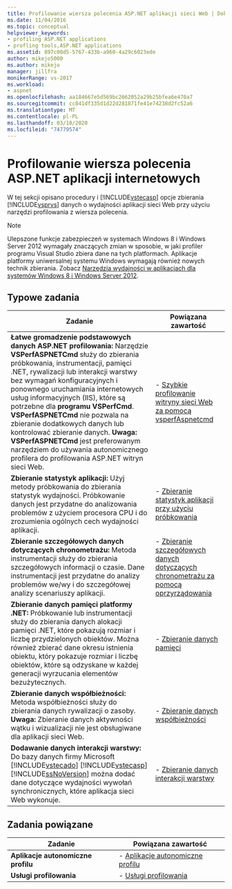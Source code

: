 ```yaml
---
title: Profilowanie wiersza polecenia ASP.NET aplikacji sieci Web | Dokumenty firmy Microsoft
ms.date: 11/04/2016
ms.topic: conceptual
helpviewer_keywords:
- profiling ASP.NET applications
- profling tools,ASP.NET applications
ms.assetid: 897c00d5-5767-433b-a960-4a29c6023ede
author: mikejo5000
ms.author: mikejo
manager: jillfra
monikerRange: vs-2017
ms.workload:
- aspnet
ms.openlocfilehash: aa184667e5d569bc2662052a29b25bfea6e470a7
ms.sourcegitcommit: cc841df335d1d22d281871fe41e74238d2fc52a6
ms.translationtype: MT
ms.contentlocale: pl-PL
ms.lasthandoff: 03/18/2020
ms.locfileid: "74779574"
---
```

# <a name="command-line-profiling-of-aspnet-web-applications"></a>Profilowanie wiersza polecenia ASP.NET aplikacji internetowych
W tej sekcji opisano procedury i [!INCLUDE[vstecasp](../code-quality/includes/vstecasp_md.md)] opcje zbierania [!INCLUDE[vsprvs](../code-quality/includes/vsprvs_md.md)] danych o wydajności aplikacji sieci Web przy użyciu narzędzi profilowania z wiersza polecenia.

> [!NOTE]
> Ulepszone funkcje zabezpieczeń w systemach Windows 8 i Windows Server 2012 wymagały znaczących zmian w sposobie, w jaki profiler programu Visual Studio zbiera dane na tych platformach. Aplikacje platformy uniwersalnej systemu Windows wymagają również nowych technik zbierania. Zobacz [Narzędzia wydajności w aplikacjach dla systemów Windows 8 i Windows Server 2012](../profiling/performance-tools-on-windows-8-and-windows-server-2012-applications.md).

## <a name="common-tasks"></a>Typowe zadania

| Zadanie | Powiązana zawartość |
| - | - |
| **Łatwe gromadzenie podstawowych danych ASP.NET profilowania:** Narzędzie **VSPerfASPNETCmd** służy do zbierania próbkowania, instrumentacji, pamięci .NET, rywalizacji lub interakcji warstwy bez wymagań konfiguracyjnych i ponownego uruchamiania internetowych usług informacyjnych (IIS), które są potrzebne dla **programu VSPerfCmd**. **VSPerfASPNETCmd** nie pozwala na zbieranie dodatkowych danych lub kontrolować zbieranie danych. **Uwaga:**  **VSPerfASPNETCmd** jest preferowanym narzędziem do używania autonomicznego profilera do profilowania ASP.NET witryn sieci Web. | -   [Szybkie profilowanie witryny sieci Web za pomocą vsperfAspnetcmd](../profiling/rapid-web-site-profiling-with-vsperfaspnetcmd.md) |
| **Zbieranie statystyk aplikacji:** Użyj metody próbkowania do zbierania statystyk wydajności. Próbkowanie danych jest przydatne do analizowania problemów z użyciem procesora CPU i do zrozumienia ogólnych cech wydajności aplikacji. | -   [Zbieranie statystyk aplikacji przy użyciu próbkowania](../profiling/collecting-application-statistics-for-aspnet-using-the-profiler-sampling-method.md) |
| **Zbieranie szczegółowych danych dotyczących chronometrażu:** Metoda instrumentacji służy do zbierania szczegółowych informacji o czasie. Dane instrumentacji jest przydatne do analizy problemów we/wy i do szczegółowej analizy scenariuszy aplikacji. | -   [Zbieranie szczegółowych danych dotyczących chronometrażu za pomocą oprzyrządowania](../profiling/collecting-detailed-timing-data-aspnet-profiler-instrumentation-method.md) |
| **Zbieranie danych pamięci platformy .NET:** Próbkowanie lub instrumentacji służy do zbierania danych alokacji pamięci .NET, które pokazują rozmiar i liczbę przydzielonych obiektów. Można również zbierać dane okresu istnienia obiektu, który pokazuje rozmiar i liczbę obiektów, które są odzyskane w każdej generacji wyrzucania elementów bezużytecznych. | -   [Zbieranie danych pamięci](../profiling/collecting-memory-data-from-an-aspnet-web-application.md) |
| **Zbieranie danych współbieżności:** Metoda współbieżności służy do zbierania danych rywalizacji o zasoby. **Uwaga:**  Zbieranie danych aktywności wątku i wizualizacji nie jest obsługiwane dla aplikacji sieci Web. | -   [Zbieranie danych współbieżności](../profiling/collecting-concurrency-data-for-an-aspnet-web-application.md) |
| **Dodawanie danych interakcji warstwy:** Do bazy danych firmy Microsoft [!INCLUDE[vstecado](../data-tools/includes/vstecado_md.md)] [!INCLUDE[vstecasp](../code-quality/includes/vstecasp_md.md)] [!INCLUDE[ssNoVersion](../data-tools/includes/ssnoversion_md.md)] można dodać dane dotyczące wydajności wywołań synchronicznych, które aplikacja sieci Web wykonuje. | -   [Zbieranie danych interakcji warstwy](../profiling/adding-tier-interaction-data-from-the-command-line.md) |

## <a name="related-tasks"></a>Zadania powiązane

|Zadanie|Powiązana zawartość|
|----------|---------------------|
|**Aplikacje autonomiczne profilu**|-   [Aplikacje autonomiczne profilu](../profiling/command-line-profiling-of-stand-alone-applications.md)|
|**Usługi profilowania**|-   [Usługi profilowania](../profiling/command-line-profiling-of-services.md)|
